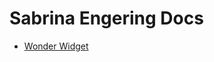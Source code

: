 # Sabrina Engering Docs
- [Wonder Widget](https://github.com/howitbtecs/16-Sabrina-5/1-WonderWidget.md)